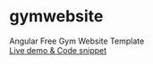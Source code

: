 # gymwebsite
Angular Free Gym Website Template<br>
[Live demo & Code snippet
](https://therichpost.com/angular-14-free-gym-website-template/)
